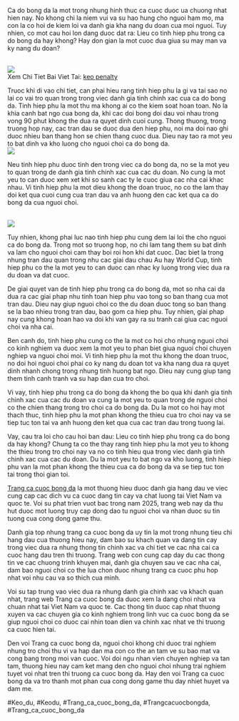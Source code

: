 <p>Ca do bong da la mot trong nhung hinh thuc ca cuoc duoc ua chuong nhat hien nay. No khong chi la niem vui va su hao hung cho nguoi ham mo, ma con la co hoi de kiem loi va danh gia kha nang du doan cua moi nguoi. Tuy nhien, co mot cau hoi lon dang duoc dat ra: Lieu co tinh hiep phu trong ca do bong da hay khong? Hay don gian la mot cuoc dua giua su may man va ky nang du doan?</p><br><img src="https://affcup.net/wp-content/uploads/2024/12/ca-do-bong-da-co-tinh-hiep-phu-khong-1.webp"></br>
Xem Chi Tiet Bai Viet Tai: <a href="https://affcup.net/ca-do-bong-da-co-tinh-hiep-phu-khong/">keo penalty</a><p>Truoc khi di vao chi tiet, can phai hieu rang tinh hiep phu la gi va tai sao no lai co vai tro quan trong trong viec danh gia tinh chinh xac cua ca do bong da. Tinh hiep phu la mot thu ma khong ai co the kiem soat hoan toan. No la khia canh bat ngo cua bong da, khi cac doi bong doi dau voi nhau trong vong 90 phut khong the dua ra quyet dinh cuoi cung. Thong thuong, trong truong hop nay, cac tran dau se duoc dua den hiep phu, noi ma doi nao ghi duoc nhieu ban thang hon se chien thang cuoc dua. Dieu nay tao ra mot yeu to bat dinh va kho luong cho nguoi choi ca do bong da.<br><img src="https://affcup.net/wp-content/uploads/2024/11/keo-hiep-phu-anh-dai-dien.webp"></br><p>Neu tinh hiep phu duoc tinh den trong viec ca do bong da, no se la mot yeu to quan trong de danh gia tinh chinh xac cua cac du doan. No cung la mot yeu to can duoc xem xet khi so sanh cac ty le cuoc giua cac nha cai khac nhau. Vi tinh hiep phu la mot dieu khong the doan truoc, no co the lam thay doi ket qua cuoi cung cua tran dau va anh huong den cac ket qua ca do bong da cua nguoi choi.</p><br><img src="https://affcup.net/wp-content/uploads/2024/12/keo-tai-xiu-0-25-kinh-nghiem-can-chuan-bi.webp"></br><p>Tuy nhien, khong phai luc nao tinh hiep phu cung dem lai loi the cho nguoi ca do bong da. Trong mot so truong hop, no chi lam tang them su bat dinh va lam cho nguoi choi cam thay boi roi hon khi dat cuoc. Dac biet la trong nhung tran dau quan trong nhu cac giai dau chau Au hay World Cup, tinh hiep phu co the la mot yeu to can duoc can nhac ky luong trong viec dua ra du doan va dat cuoc.<p>De giai quyet van de tinh hiep phu trong ca do bong da, mot so nha cai da dua ra cac giai phap nhu tinh toan hiep phu vao tong so ban thang cua mot tran dau. Dieu nay giup nguoi choi co the du doan duoc tong so ban thang se la bao nhieu trong tran dau, bao gom ca hiep phu. Tuy nhien, giai phap nay cung khong hoan hao va doi khi van gay ra su tranh cai giua cac nguoi choi va nha cai.</p><p>Ben canh do, tinh hiep phu cung co the la mot co hoi cho nhung nguoi choi co kinh nghiem va duoc xem la mot yeu to phan biet giua nguoi choi chuyen nghiep va nguoi choi moi. Vi tinh hiep phu la mot thu khong the doan truoc, no doi hoi nguoi choi phai co ky nang du doan tot va kha nang dua ra quyet dinh nhanh chong trong nhung tinh huong bat ngo. Dieu nay cung giup tang them tinh canh tranh va su hap dan cua tro choi.<p>Vi vay, tinh hiep phu trong ca do bong da khong the bo qua khi danh gia tinh chinh xac cua cac du doan va cung la mot yeu to quan trong de nguoi choi co the chien thang trong tro choi ca do bong da. Du la mot co hoi hay mot thach thuc, tinh hiep phu la mot phan khong the thieu cua tro choi nay va se tiep tuc ton tai va anh huong den ket qua cua cac tran dau trong tuong lai.</p><p>Vay, cau tra loi cho cau hoi ban dau: Lieu co tinh hiep phu trong ca do bong da hay khong? Chung ta co the thay rang tinh hiep phu la mot yeu to khong the thieu trong tro choi nay va no co tinh hieu qua trong viec danh gia tinh chinh xac cua cac du doan. Du la mot yeu to bat ngo va kho luong, tinh hiep phu van la mot phan khong the thieu cua ca do bong da va se tiep tuc ton tai trong thoi gian toi.</p><p><a href="https://affcup.net/">Trang ca cuoc bong da</a> la mot thuong hieu duoc danh gia hang dau ve viec cung cap cac dich vu ca cuoc dang tin cay va chat luong tai Viet Nam va quoc te. Voi su phat trien vuot bac trong nam 2025, trang web nay da thu hut duoc mot luong truy cap dong dao tu nguoi choi va nhan duoc su tin tuong cua cong dong game thu.

Danh gia top nhung trang ca cuoc bong da uy tin la mot trong nhung tieu chi hang dau cua thuong hieu nay, dam bao su khach quan va dang tin cay trong viec dua ra nhung thong tin chinh xac va chi tiet ve cac nha cai ca cuoc hang dau tren thi truong. Trang web con cung cap day du cac thong tin ve cac chuong trinh khuyen mai, danh gia chuyen sau ve cac nha cai, dam bao nguoi choi co the lua chon duoc nhung trang ca cuoc phu hop nhat voi nhu cau va so thich cua minh.

Voi su tap trung vao viec dua ra nhung danh gia chinh xac va khach quan nhat, trang web Trang ca cuoc bong da duoc xem la dang choi nhat va chuan nhat tai Viet Nam va quoc te. Cac thong tin duoc cap nhat thuong xuyen va cac chuyen gia co kinh nghiem trong linh vuc ca cuoc bong da se giup nguoi choi co duoc cai nhin toan dien va chinh xac nhat ve thi truong ca cuoc hien tai.

Den voi Trang ca cuoc bong da, nguoi choi khong chi duoc trai nghiem nhung tro choi thu vi va hap dan ma con co the an tam ve su bao mat va cong bang trong moi van cuoc. Voi doi ngu nhan vien chuyen nghiep va tan tam, thuong hieu nay cam ket mang den cho nguoi choi nhung trai nghiem tuyet voi nhat tren thi truong ca cuoc bong da. Hay den voi Trang ca cuoc bong da va tro thanh mot phan cua cong dong game thu day nhiet huyet va dam me.</p>
#Keo_du, #Keodu, #Trang_ca_cuoc_bong_da, #Trangcacuocbongda, #Trang_ca_cuoc_bong_da
